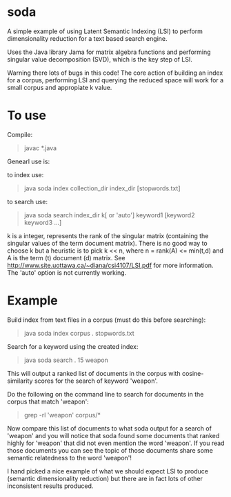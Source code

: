 soda
====

A simple example of using Latent Semantic Indexing (LSI) to perform dimensionality reduction for a text based search engine.  

Uses the Java library Jama for matrix algebra functions and performing singular value decomposition (SVD), which is the key step of LSI.  

Warning there lots of bugs in this code! The core action of building an index for a corpus, performing LSI and querying the reduced space will work for a small corpus and appropiate k value.

To use
======

Compile:
> javac *.java

Genearl use is:

to index use: 
> java soda index collection_dir index_dir [stopwords.txt]

to search use: 
> java soda search index_dir k[ or 'auto'] keyword1 [keyword2 keyword3 ...]

k is a integer, represents the rank of the singular matrix (containing the singular values of the term document matrix). There is no good way to choose k but a heuristic is to pick k << n, where n = rank(A) <= min(t,d) and A is the term (t) document (d) matrix. See http://www.site.uottawa.ca/~diana/csi4107/LSI.pdf for more information. The 'auto' option is not currently working.

Example
======

Build index from text files in a corpus (must do this before searching):
> java soda index corpus . stopwords.txt

Search for a keyword using the created index:
> java soda search . 15 weapon

This will output a ranked list of documents in the corpus with cosine-similarity scores for the search of keyword 'weapon'.

Do the following on the command line to search for documents in the corpus that match 'weapon':
> grep -rl 'weapon' corpus/*

Now compare this list of documents to what soda output for a search of 'weapon' and you will notice that soda found some documents that ranked highly for 'weapon' that did not even mention the word 'weapon'. If you read those documents you can see the topic of those documents share some semantic relatedness to the word 'weapon'!   

I hand picked a nice example of what we should expect LSI to produce (semantic dimensionality reduction) but there are in fact lots of other inconsistent results produced. 


